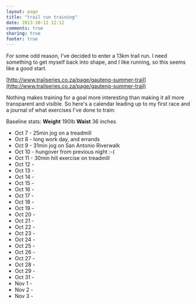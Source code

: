 ```yaml
---
layout: page
title: "trail run training"
date: 2013-10-12 12:12
comments: true
sharing: true
footer: true
---
```

For some odd reason, I've decided to enter a 13km trail run. I need something to get
myself back into shape, and I like running, so this seems like a good start.

[http://www.trailseries.co.za/page/gauteng-summer-trail](http://www.trailseries.co.za/page/gauteng-summer-trail)

Nothing makes training for a goal more interesting than making it all more transparent
and visible. So here's a calendar leading up to my first race and a journal of what exercises
I've done to train:

Baseline stats:
**Weight** 190lb
**Waist** 36 inches

* Oct 7 - 25min jog on a treadmill
* Oct 8 - long work day, and errands
* Oct 9 - 31min jog on San Antonio Riverwalk
* Oct 10 - hungover from previous night :-(
* Oct 11 - 30min hill exercise on treadmill
* Oct 12 -
* Oct 13 -
* Oct 14 -
* Oct 15 -
* Oct 16 -
* Oct 17 -
* Oct 18 -
* Oct 19 -
* Oct 20 -
* Oct 21 -
* Oct 22 -
* Oct 23 -
* Oct 24 -
* Oct 25 -
* Oct 26 -
* Oct 27 -
* Oct 28 -
* Oct 29 -
* Oct 31 -
* Nov 1 -
* Nov 2 -
* Nov 3 -
